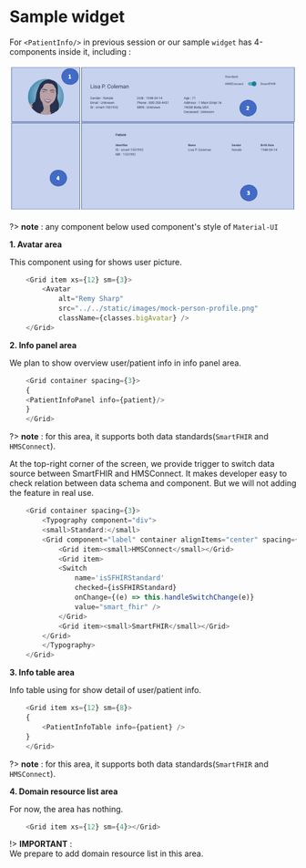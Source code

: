 # **Sample widget**

For `<PatientInfo/>` in previous session or our sample `widget` has 4-components inside it, including :

![simple patient info component](../assets/simple-patient-info-component.png)

?> **note** : any component below used component's style of `Material-UI`

**1. Avatar area**

This component using for shows user picture.

```js
    <Grid item xs={12} sm={3}>
        <Avatar 
            alt="Remy Sharp" 
            src="../../static/images/mock-person-profile.png" 
            className={classes.bigAvatar} />
    </Grid>
```

**2. Info panel area**

We plan to show overview user/patient info in info panel area.

```js
    <Grid container spacing={3}>
    {
    <PatientInfoPanel info={patient}/>
    }
    </Grid>
```

?> **note** : for this area, it supports both data standards(`SmartFHIR` and `HMSConnect`).

At the top-right corner of the screen, we provide trigger to switch data source between SmartFHIR and HMSConnect. It makes developer easy to check relation between data schema and component. But we will not adding the feature in real use.

```js
    <Grid container spacing={3}>
        <Typography component="div">
        <small>Standard:</small>
        <Grid component="label" container alignItems="center" spacing={1}>
            <Grid item><small>HMSConnect</small></Grid>
            <Grid item>
            <Switch 
                name='isSFHIRStandard'
                checked={isSFHIRStandard} 
                onChange={(e) => this.handleSwitchChange(e)} 
                value="smart_fhir" />
            </Grid>
            <Grid item><small>SmartFHIR</small></Grid>
        </Grid>
        </Typography>
    </Grid>
```

**3. Info table area**

Info table using for show detail of user/patient info.

```js
    <Grid item xs={12} sm={8}>
    {
        <PatientInfoTable info={patient} />
    }
    </Grid>
```

?> **note** : for this area, it supports both data standards(`SmartFHIR` and `HMSConnect`).

**4. Domain resource list area**

For now, the area has nothing.

```js
    <Grid item xs={12} sm={4}></Grid>
```

!> **IMPORTANT** :
<br/> We prepare to add domain resource list in this area.